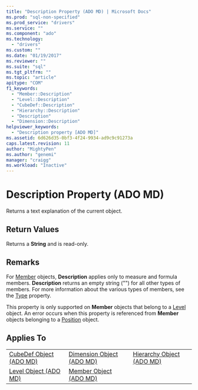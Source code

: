 ```yaml
---
title: "Description Property (ADO MD) | Microsoft Docs"
ms.prod: "sql-non-specified"
ms.prod_service: "drivers"
ms.service: ""
ms.component: "ado"
ms.technology:
  - "drivers"
ms.custom: ""
ms.date: "01/19/2017"
ms.reviewer: ""
ms.suite: "sql"
ms.tgt_pltfrm: ""
ms.topic: "article"
apitype: "COM"
f1_keywords: 
  - "Member::Description"
  - "Level::Description"
  - "CubeDef::Description"
  - "Hierarchy::Description"
  - "Description"
  - "Dimension::Description"
helpviewer_keywords: 
  - "Description property [ADO MD]"
ms.assetid: 6d626d35-0bf3-4f24-9934-ad9c9c91273a
caps.latest.revision: 11
author: "MightyPen"
ms.author: "genemi"
manager: "craigg"
ms.workload: "Inactive"
---
```

# Description Property (ADO MD)
Returns a text explanation of the current object.  
  
## Return Values  
 Returns a **String** and is read-only.  
  
## Remarks  
 For [Member](../../../ado/reference/ado-md-api/member-object-ado-md.md) objects, **Description** applies only to measure and formula members. **Description** returns an empty string ("") for all other types of members. For more information about the various types of members, see the [Type](../../../ado/reference/ado-md-api/type-property-ado-md.md) property.  
  
 This property is only supported on **Member** objects that belong to a [Level](../../../ado/reference/ado-md-api/level-object-ado-md.md) object. An error occurs when this property is referenced from **Member** objects belonging to a [Position](../../../ado/reference/ado-md-api/position-object-ado-md.md) object.  
  
## Applies To  
  
||||  
|-|-|-|  
|[CubeDef Object (ADO MD)](../../../ado/reference/ado-md-api/cubedef-object-ado-md.md)|[Dimension Object (ADO MD)](../../../ado/reference/ado-md-api/dimension-object-ado-md.md)|[Hierarchy Object (ADO MD)](../../../ado/reference/ado-md-api/hierarchy-object-ado-md.md)|  
|[Level Object (ADO MD)](../../../ado/reference/ado-md-api/level-object-ado-md.md)|[Member Object (ADO MD)](../../../ado/reference/ado-md-api/member-object-ado-md.md)||
